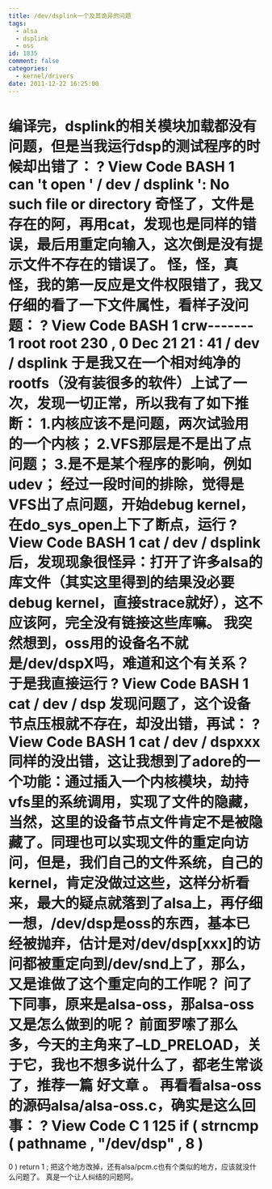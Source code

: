 ```yaml
---
title: /dev/dsplink一个及其诡异的问题
tags:
  - alsa
  - dsplink
  - oss
id: 1835
comment: false
categories:
  - kernel/drivers
date: 2011-12-22 16:25:00
---
```


编译完，dsplink的相关模块加载都没有问题，但是当我运行dsp的测试程序的时候却出错了：
?
View Code
BASH
1
can
't open '
/
dev
/
dsplink
': No such file or directory
奇怪了，文件是存在的阿，再用cat，发现也是同样的错误，最后用重定向输入，这次倒是没有提示文件不存在的错误了。
怪，怪，真怪，我的第一反应是文件权限错了，我又仔细的看了一下文件属性，看样子没问题：
?
View Code
BASH
1
crw-------
1
root root
230
,
0
Dec
21
21
:
41
/
dev
/
dsplink
于是我又在一个相对纯净的rootfs（没有装很多的软件）上试了一次，发现一切正常，所以我有了如下推断：
1.内核应该不是问题，两次试验用的一个内核；
2.VFS那层是不是出了点问题；
3.是不是某个程序的影响，例如udev；
经过一段时间的排除，觉得是VFS出了点问题，开始debug kernel，在do_sys_open上下了断点，运行
?
View Code
BASH
1
cat
/
dev
/
dsplink
后，发现现象很怪异：打开了许多alsa的库文件（其实这里得到的结果没必要debug kernel，直接strace就好），这不应该阿，完全没有链接这些库嘛。
我突然想到，oss用的设备名不就是/dev/dspX吗，难道和这个有关系？
于是我直接运行
?
View Code
BASH
1
cat
/
dev
/
dsp
发现问题了，这个设备节点压根就不存在，却没出错，再试：
?
View Code
BASH
1
cat
/
dev
/
dspxxx
同样的没出错，这让我想到了adore的一个功能：通过插入一个内核模块，劫持vfs里的系统调用，实现了文件的隐藏，当然，这里的设备节点文件肯定不是被隐藏了。同理也可以实现文件的重定向访问，但是，我们自己的文件系统，自己的kernel，肯定没做过这些，这样分析看来，最大的疑点就落到了alsa上，再仔细一想，/dev/dsp是oss的东西，基本已经被抛弃，估计是对/dev/dsp[xxx]的访问都被重定向到/dev/snd上了，那么，又是谁做了这个重定向的工作呢？
问了下同事，原来是alsa-oss，那alsa-oss又是怎么做到的呢？
前面罗嗦了那么多，今天的主角来了–LD_PRELOAD，关于它，我也不想多说什么了，都老生常谈了，推荐一篇
好文章
。
再看看alsa-oss的源码alsa/alsa-oss.c，确实是这么回事：
?
View Code
C
1
125
if
(
strncmp
(
pathname
,
"/dev/dsp"
,
8
)
==
0
)
return
1
;
把这个地方改掉，还有alsa/pcm.c也有个类似的地方，应该就没什么问题了。
真是一个让人纠结的问题阿。